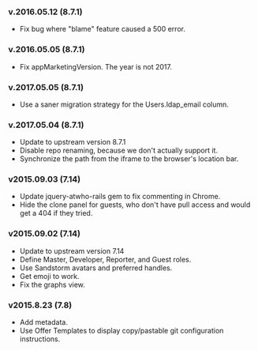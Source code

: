 ### v.2016.05.12 (8.7.1)
- Fix bug where "blame" feature caused a 500 error.

### v.2016.05.05 (8.7.1)
- Fix appMarketingVersion. The year is not 2017.

### v.2017.05.05 (8.7.1)
- Use a saner migration strategy for the Users.ldap_email column.

### v.2017.05.04 (8.7.1)
- Update to upstream version 8.7.1
- Disable repo renaming, because we don't actually support it.
- Synchronize the path from the iframe to the browser's location bar.

### v2015.09.03 (7.14)
- Update jquery-atwho-rails gem to fix commenting in Chrome.
- Hide the clone panel for guests, who don't have pull access and would get a 404 if they tried.

### v2015.09.02 (7.14)
- Update to upstream version 7.14
- Define Master, Developer, Reporter, and Guest roles.
- Use Sandstorm avatars and preferred handles.
- Get emoji to work.
- Fix the graphs view.

### v2015.8.23 (7.8)
- Add metadata.
- Use Offer Templates to display copy/pastable git configuration instructions.
